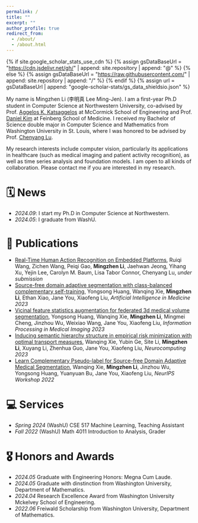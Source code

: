 ```yaml
---
permalink: /
title: ""
excerpt: ""
author_profile: true
redirect_from: 
  - /about/
  - /about.html
---
```


{% if site.google_scholar_stats_use_cdn %}
{% assign gsDataBaseUrl = "https://cdn.jsdelivr.net/gh/" | append: site.repository | append: "@" %}
{% else %}
{% assign gsDataBaseUrl = "https://raw.githubusercontent.com/" | append: site.repository | append: "/" %}
{% endif %}
{% assign url = gsDataBaseUrl | append: "google-scholar-stats/gs_data_shieldsio.json" %}

<span class='anchor' id='about-me'></span>

My name is Mingzhen Li (李明真 Lee Ming-Jen). I am a first-year Ph.D student in Computer Science at Northwestern University, co-advised by Prof. <a href='https://www.mccormick.northwestern.edu/research-faculty/directory/profiles/katsaggelos-aggelos.html'>Aggelos K. Katsaggelos</a> at McCormick School of Engineering and Prof. <a href='https://www.feinberg.northwestern.edu/faculty-profiles/az/profile.html?xid=34612'>Daniel Kim</a> at Feinberg School of Medicine. I received my Bachelor of Science double major in Computer Science and Mathematics from Washington University in St. Louis, where I was honored to be advised by Prof. <a href='https://www.cse.wustl.edu/~lu/'>Chenyang Lu</a>.

My research interests include computer vision, particularly its applications in healthcare (such as medical imaging and patient activity recognition), as well as time series analysis and foundation models. I am open to all kinds of collaboration. Please contact me if you are interested in my research.


# 🗓 News
- *2024.09*: I start my Ph.D in Computer Science at Northwestern. 
- *2024.05*: I graduate from WashU. 

# 📄 Publications 
- [Real-Time Human Action Recognition on Embedded Platforms](https://arxiv.org/abs/2409.05662), Ruiqi Wang, Zichen Wang, Peiqi Gao, **Mingzhen Li**, Jaehwan Jeong, Yihang Xu, Yejin Lee, Carolyn M. Baum, Lisa Tabor Connor, Chenyang Lu, *under submission*
- [Source-free domain adaptive segmentation with class-balanced complementary self-training](https://www.sciencedirect.com/science/article/pii/S0933365723002087), Yongsong Huang, Wanqing Xie, **Mingzhen Li**, Ethan Xiao, Jane You, Xiaofeng Liu, *Artificial Intelligence in Medicine 2023*
- [Vicinal feature statistics augmentation for federated 3d medical volume segmentation](https://link.springer.com/chapter/10.1007/978-3-031-34048-2_28), Yongsong Huang, Wanqing Xie, **Mingzhen Li**, Mingmei Cheng, Jinzhou Wu, Weixiao Wang, Jane You, Xiaofeng Liu, *Information Processing in Medical Imaging 2023*
- [Inducing semantic hierarchy structure in empirical risk minimization with optimal transport measures](https://www.sciencedirect.com/science/article/pii/S0925231223001315), Wanqing Xie, Yubin Ge, Site Li, **Mingzhen Li**, Xuyang Li, Zhenhua Guo, Jane You, Xiaofeng Liu, *Neurocomputing 2023*
- [Learn Complementary Pseudo-label for Source-free Domain Adaptive Medical Segmentation](https://www.cse.cuhk.edu.hk/~qdou/public/medneurips2022/7.pdf), Wanqing Xie, **Mingzhen Li**, Jinzhou Wu, Yongsong Huang, Yuanyuan Bu, Jane You, Xiaofeng Liu, *NeurIPS Workshop 2022*

# 💻 Services
- *Spring 2024* (WashU) CSE 517 Machine Learning, Teaching Assistant
- *Fall 2022* (WashU) Math 4011 Introduction to Analysis, Grader

# 🎖 Honors and Awards
- *2024.05* Graduate with Engineering Honors: Megna Cum Laude.
- *2024.05* Graduate with dinstinction from Washington University, Department of Mathematics.
- *2024.04* Research Excellence Award from Washington University Mckelvey School of Engineering.
- *2022.06* Freiwald Scholarship from Washington University, Department of Mathematics.


